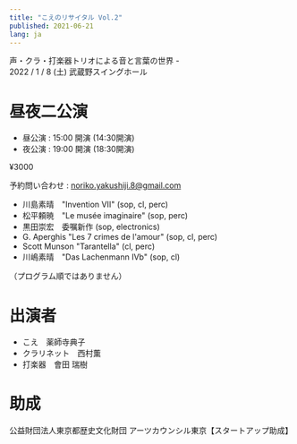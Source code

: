 ```yaml
---
title: "こえのリサイタル Vol.2"
published: 2021-06-21
lang: ja
---
```



声・クラ・打楽器トリオによる音と言葉の世界 -<br>
2022 / 1 / 8 (土) 武蔵野スイングホール

# 昼夜二公演

- 昼公演 : 15:00 開演 (14:30開演)
- 夜公演 : 19:00 開演 (18:30開演)

¥3000

予約問い合わせ :
[noriko.yakushiji.8@gmail.com](mailto:noriko.yakushiji.8@gmail.com)


- 川島素晴　"Invention VII" (sop, cl, perc)
- 松平頼暁　"Le musée imaginaire" (sop, perc)
- 黒田崇宏　委嘱新作 (sop, electronics)
- G. Aperghis "Les 7 crimes de l'amour" (sop, cl, perc)
- Scott Munson "Tarantella" (cl, perc)
- 川嶋素晴　"Das Lachenmann IVb" (sop, cl)

（プログラム順ではありません）

# 出演者

- こえ　薬師寺典子
- クラリネット　西村薫
- 打楽器　會田 瑞樹

# 助成

公益財団法人東京都歴史文化財団 アーツカウンシル東京【スタートアップ助成】
